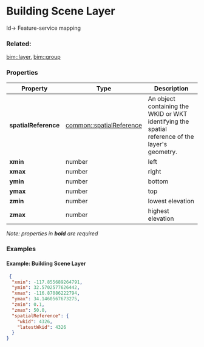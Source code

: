 # Building Scene Layer

Id-> Feature-service mapping

### Related:

[bim::layer](../../bim/docs/layer.md), [bim::group](../../bim/docs/group.md)
### Properties

| Property | Type | Description |
| --- | --- | --- |
| **spatialReference** | [common::spatialReference](spatialReference.md) | An object containing the WKID or WKT identifying the spatial reference of the layer's geometry. |
| **xmin** | number | left |
| **xmax** | number | right |
| **ymin** | number | bottom |
| **ymax** | number | top |
| **zmin** | number | lowest elevation |
| **zmax** | number | highest elevation |

*Note: properties in **bold** are required*

### Examples 

#### Example: Building Scene Layer 

```json
 {
  "xmin": -117.855689264791,
  "ymin": 32.5702577626442,
  "xmax": -116.87086222794,
  "ymax": 34.1460567673275,
  "zmin": 0.1,
  "zmax": 50.0,
  "spatialReference": {
    "wkid": 4326,
    "latestWkid": 4326
  }
} 
```

